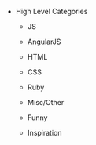 * High Level Categories
	* JS
	* AngularJS
	* HTML
	* CSS
	
	* Ruby
	* Misc/Other
	* Funny
	* Inspiration
